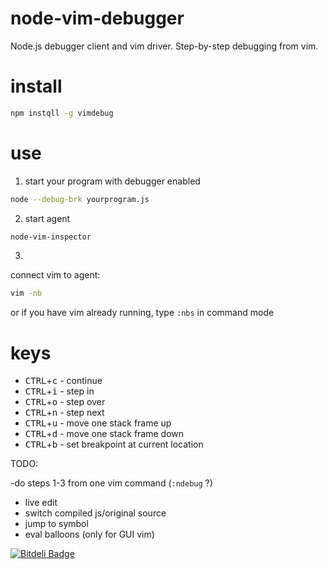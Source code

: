 node-vim-debugger
=================

Node.js debugger client and vim driver. Step-by-step debugging from vim.

install
============

```sh
npm instqll -g vimdebug
```

use
===

1) start your program with debugger enabled

```sh
node --debug-brk yourprogram.js
```

2) start agent

```sh
node-vim-inspector
```
3)
connect vim to agent:
```sh
vim -nb
```
or if you have vim already running, type `:nbs` in command mode

keys
====
  - <kbd>CTRL</kbd>+<kbd>c</kbd> - continue
  - <kbd>CTRL</kbd>+<kbd>i</kbd> - step in
  - <kbd>CTRL</kbd>+<kbd>o</kbd> - step over
  - <kbd>CTRL</kbd>+<kbd>n</kbd> - step next
  - <kbd>CTRL</kbd>+<kbd>u</kbd> - move one stack frame up
  - <kbd>CTRL</kbd>+<kbd>d</kbd> - move one stack frame down
  - <kbd>CTRL</kbd>+<kbd>b</kbd> - set breakpoint at current location

TODO:

  -do steps 1-3 from one vim command (`:ndebug` ?)
  - live edit
  - switch compiled js/original source
  - jump to symbol
  - eval balloons (only for GUI vim)


[![Bitdeli Badge](https://d2weczhvl823v0.cloudfront.net/sidorares/node-vim-debugger/trend.png)](https://bitdeli.com/free "Bitdeli Badge")

